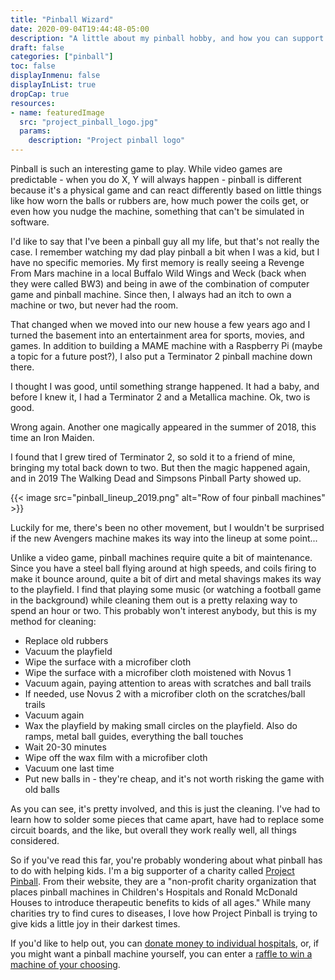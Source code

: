 ```yaml
---
title: "Pinball Wizard"
date: 2020-09-04T19:44:48-05:00
description: "A little about my pinball hobby, and how you can support kids at Children's Hospitals"
draft: false
categories: ["pinball"]
toc: false
displayInmenu: false
displayInList: true
dropCap: true
resources:
- name: featuredImage
  src: "project_pinball_logo.jpg"
  params:
    description: "Project pinball logo"
---
```

Pinball is such an interesting game to play. While video games are predictable - when you do X, Y will always happen - pinball is
different because it's a physical game and can react differently based on little things like how worn the balls or rubbers are,
how much power the coils get, or even how you nudge the machine, something that can't be simulated in software.

I'd like to say that I've been a pinball guy all my life, but that's not really the case. I remember watching my dad play
pinball a bit when I was a kid, but I have no specific memories. My first memory is really seeing a Revenge From Mars machine
in a local Buffalo Wild Wings and Weck (back when they were called BW3) and being in awe of the combination of computer game
and pinball machine. Since then, I always had an itch to own a machine or two, but never had the room.

That changed when we moved into our new house a few years ago and I turned the basement into an entertainment area for sports, 
movies, and games. In addition to building a MAME machine with a Raspberry Pi (maybe a topic for a future post?), I also put
a Terminator 2 pinball machine down there.

I thought I was good, until something strange happened. It had a baby, and before I knew it, I had a Terminator 2 and a Metallica
machine. Ok, two is good.

Wrong again. Another one magically appeared in the summer of 2018, this time an Iron Maiden.

I found that I grew tired of Terminator 2, so sold it to a friend of mine, bringing my total back down to two. But then the magic
happened again, and in 2019 The Walking Dead and Simpsons Pinball Party showed up. 

{{< image src="pinball_lineup_2019.png" alt="Row of four pinball machines" >}}

Luckily for me, there's been no other movement, but I wouldn't be surprised if the new Avengers machine makes its way into the
lineup at some point...

Unlike a video game, pinball machines require quite a bit of maintenance. Since you have a steel ball flying around at high speeds,
and coils firing to make it bounce around, quite a bit of dirt and metal shavings makes its way to the playfield. I find that 
playing some music (or watching a football game in the background) while cleaning them out is a pretty relaxing way to spend an 
hour or two. This probably won't interest anybody, but this is my method for cleaning:

* Replace old rubbers
* Vacuum the playfield
* Wipe the surface with a microfiber cloth
* Wipe the surface with a microfiber cloth moistened with Novus 1
* Vacuum again, paying attention to areas with scratches and ball trails
* If needed, use Novus 2 with a microfiber cloth on the scratches/ball trails
* Vacuum again
* Wax the playfield by making small circles on the playfield. Also do ramps, metal ball guides, everything the ball touches
* Wait 20-30 minutes
* Wipe off the wax film with a microfiber cloth
* Vacuum one last time
* Put new balls in - they're cheap, and it's not worth risking the game with old balls

As you can see, it's pretty involved, and this is just the cleaning. I've had to learn how to solder some pieces that came apart,
have had to replace some circuit boards, and the like, but overall they work really well, all things considered.

So if you've read this far, you're probably wondering about what pinball has to do with helping kids. I'm a big supporter of
a charity called [Project Pinball](http://www.projectpinball.org). From their website, they are a "non-profit charity organization
that places pinball machines in Children's Hospitals and Ronald McDonald Houses to introduce therapeutic benefits to kids of 
all ages." While many charities try to find cures to diseases, I love how Project Pinball is trying to give kids a little joy
in their darkest times.

If you'd like to help out, you can [donate money to individual hospitals](http://projectpinball.org/get-involved/), or, if you
might want a pinball machine yourself, you can enter a [raffle to win a machine of your
choosing](http://projectpinball.org/pinballmachineraffles).
